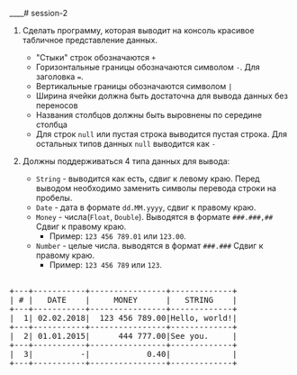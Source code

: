 ____# session-2

1. Сделать программу, которая выводит на консоль красивое табличное представление данных.
    - "Стыки" строк обозначаются `+`
    - Горизонтальные границы обозначаются символом `-`. Для заголовка `=`.
    - Вертикальные границы обозначаются символом `|`
    - Ширина ячейки должна быть достаточна для вывода данных без переносов
    - Названия столбцов должны быть выровнены по середине столбца
    - Для строк `null` или пустая строка выводится пустая строка. Для остальных типов данных `null` выводится как `-`

2. Должны поддерживаться 4 типа данных для вывода:
    - `String` - выводится как есть, сдвиг к левому краю. Перед выводом необходимо заменить символы перевода строки на пробелы.
    - `Date` - дата в формате `dd.MM.yyyy`, сдвиг к правому краю.
    - `Money` - числа(`Float`, `Double`). Выводятся в формате `###.###,##` Сдвиг к правому краю.
       - Пример: `123 456 789.01` или `123.00`.
    - `Number` - целые числа. выводятся в формат `###.###` Сдвиг к правому краю.
       - Пример: `123 456 789` или `123`.
<pre>

+---+-----------+----------------+-------------+
| # |   DATE    |     MONEY      |   STRING    |
+---+-----------+----------------+-------------+
|  1| 02.02.2018|  123 456 789.00|Hello, world!|
+---+-----------+----------------+-------------+
|  2| 01.01.2015|      444 777.00|See you.     |
+---+-----------+----------------+-------------+
|  3|          -|            0.40|             |
+---+-----------+----------------+-------------+
</pre>
